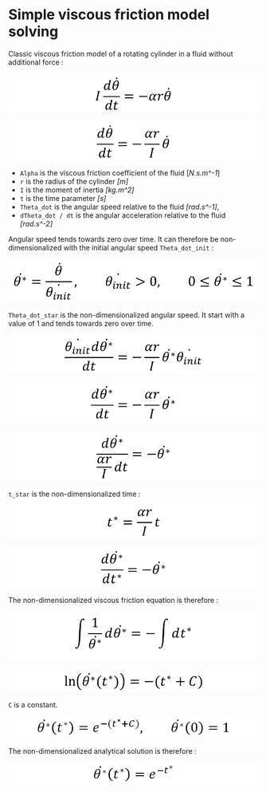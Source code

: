# Simple viscous friction model solving

Classic viscous friction model of a rotating cylinder in a fluid without additional force :

![Simple Viscous Friction Equation 1](Images/Simple_Viscous_Friction_Equation_1.png "[Simple Viscous Friction Equation 1")

![Simple Viscous Friction Equation 2](Images/Simple_Viscous_Friction_Equation_2.png "[Simple Viscous Friction Equation 2")

- `Alpha` is the viscous friction coefficient of the fluid [*N.s.m^-1*]
- `r` is the radius of the cylinder *[m]*
- `I` is the moment of inertia *[kg.m^2]*
- `t` is the time parameter *[s]*
- `Theta_dot` is the angular speed relative to the fluid *[rad.s^-1]*,
- `dTheta_dot / dt` is the angular acceleration relative to the fluid *[rad.s^-2]*

Angular speed tends towards zero over time. It can therefore be non-dimensionalized with the initial angular speed `Theta_dot_init` :

![Simple Viscous Friction Angular Speed Non Dimensionalization](Images/Simple_Viscous_Friction_Angular_Speed_Non_Dimensionalization.png "Simple Viscous Friction Angular Speed Non Dimensionalization")

`Theta_dot_star` is the non-dimensionalized angular speed. It start with a value of 1 and tends towards zero over time.

![Simple Viscous Friction Non Dimensionalized Equation 1](Images/Simple_Viscous_Friction_Non_Dimensionalized_Equation_1.png "Simple Viscous Friction Non Dimensionalized Equation 1")

![Simple Viscous Friction Non Dimensionalized Equation 2](Images/Simple_Viscous_Friction_Non_Dimensionalized_Equation_2.png "Simple Viscous Friction Non Dimensionalized Equation 2")

![Simple Viscous Friction Non Dimensionalized Equation 3](Images/Simple_Viscous_Friction_Non_Dimensionalized_Equation_3.png "Simple Viscous Friction Non Dimensionalized Equation 3")

`t_star` is the non-dimensionalized time :

![Simple Viscous Friction Time Non Dimensionalization](Images/Simple_Viscous_Friction_Time_Non_Dimensionalization.png "Simple Viscous Friction Time Non Dimensionalization")

![Simple Viscous Friction Non Dimensionalized Equation 4](Images/Simple_Viscous_Friction_Non_Dimensionalized_Equation_4.png "Simple Viscous Friction Non Dimensionalized Equation 4")

The non-dimensionalized viscous friction equation is therefore :

![Simple Viscous Friction Equation Solution 1](Images/Simple_Viscous_Friction_Equation_Solution_1.png "Simple Viscous Friction Equation Solution 1")

![Simple Viscous Friction Equation Solution 2](Images/Simple_Viscous_Friction_Equation_Solution_2.png "Simple Viscous Friction Equation Solution 2")

`C` is a constant.

![Simple Viscous Friction Equation Solution 3](Images/Simple_Viscous_Friction_Equation_Solution_3.png "Simple Viscous Friction Equation Solution 3")

The non-dimensionalized analytical solution is therefore :

![Simple Viscous Friction Equation Solution 4](Images/Simple_Viscous_Friction_Equation_Solution_4.png "Simple Viscous Friction Equation Solution 4")
